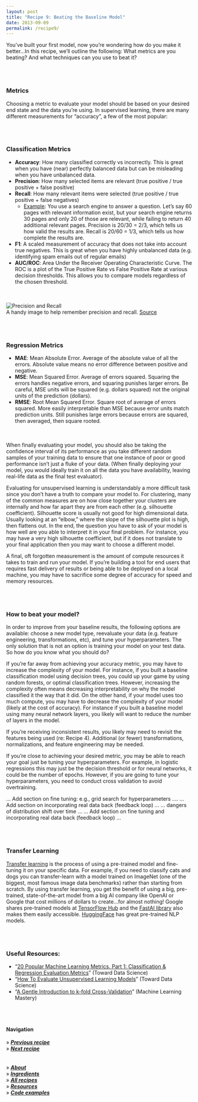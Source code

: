```yaml
---
layout: post
title: "Recipe 9: Beating the Baseline Model"
date: 2013-09-09
permalink: /recipe9/
---
```

You’ve built your first model, now you’re wondering how do you make it better...In this recipe, we’ll outline the following: What metrics are you beating? And what techniques can you use to beat it?

<br><br>
### Metrics
Choosing a metric to evaluate your model should be based on your desired end state and the data you’re using.   In supervised learning, there are many different measurements for “accuracy”, a few of the most popular:

<br><br>
### Classification Metrics
- **Accuracy**: How many classified correctly vs incorrectly. This is great when you have (near) perfectly balanced data but can be misleading when you have unbalanced data.
- **Precision**: How many selected items are relevant (true positive / true positive + false positive)
- **Recall**: How many relevant items were selected (true positive / true positive + false negatives)
    - [Example](https://en.wikipedia.org/wiki/Precision_and_recall): You use a search engine to answer a question. Let’s say 60 pages with relevant information exist, but your search engine returns 30 pages and only 20 of those are relevant, while failing to return 40 additional relevant pages. Precision is 20/30 = 2/3, which tells us how valid the results are. Recall is 20/60 = 1/3, which tells us how complete the results are.
- **F1**: A scaled measurement of accuracy that does not take into account true negatives. This is great when you have highly unbalanced data (e.g. identifying spam emails out of regular emails)
- **AUC/ROC**: Area Under the Receiver Operating Characteristic Curve. The ROC is a plot of the True Positive Rate vs False Positive Rate at various decision thresholds. This allows you to compare models regardless of the chosen threshold.

<br><br>
![Precision and Recall](/assets/recipe9/Precisionrecall.svg)<br>
A handy image to help remember precision and recall. [Source](https://en.wikipedia.org/wiki/Precision_and_recall#/media/File:Precisionrecall.svg)

<br><br>
### Regression Metrics
- **MAE**: Mean Absolute Error. Average of the absolute value of all the errors. Absolute value means no error difference between positive and negative.
- **MSE**: Mean Squared Error. Average of errors squared. Squaring the errors handles negative errors, and squaring punishes larger errors. Be careful, MSE units will be squared (e.g. dollars squared) not the original units of the prediction (dollars).
- **RMSE**: Root Mean Squared Error. Square root of average of errors squared. More easily interpretable than MSE because error units match prediction units. Still punishes large errors because errors are squared, then averaged, then square rooted.

<br><br>
When finally evaluating your model, you should also be taking the confidence interval of its performance as you take different random samples of your training data to ensure that one instance of poor or good performance isn’t just a fluke of your data.  (When finally deploying your model, you would ideally train it on all the data you have availability, leaving real-life data as the final test evaluator).

Evaluating for unsupervised learning is understandably a more difficult task since you don’t have a truth to compare your model to. For clustering, many of the common measures are on how close together your clusters are internally and how far apart they are from each other (e.g. silhouette coefficient).  Silhouette score is usually not good for high dimensional data. Usually looking at an “elbow,” where the slope of the silhouette plot is high, then flattens out. In the end, the question you have to ask of your model is how well are you able to interpret it in your final problem.  For instance, you may have a very high silhouette coefficient, but if it does not translate to your final application then you may want to choose a different model.

A final, oft forgotten measurement is the amount of compute resources it takes to train and run your model. If you’re building  a tool for end users that requires fast delivery of results or being able to be deployed on a local machine,  you may have to sacrifice some degree of  accuracy for speed and memory resources.

<br><br>
### How to beat your model?
In order to improve from your baseline results, the following options are available: choose a new model type,  reevaluate your data (e.g. feature engineering, transformations, etc), and tune your hyperparameters. The only solution that is not an option is training your model on your test data.  So how do you know what you should do?

If you’re far away from achieving your accuracy metric, you may have to increase the complexity of your model. For instance, if you built a baseline classification model using decision trees, you could up your game by using random forests, or optimal classification trees. However, increasing  the complexity often means decreasing interpretability on why the model classified it the way that it did. On the other hand, if your model uses too much compute,  you may have to decrease the complexity of your model (likely at the cost of accuracy).  For instance if you built a baseline model using many neural network layers, you likely will want to reduce the number of layers in the model.

If you’re receiving inconsistent results, you likely may need to revisit the features being used (re: Recipe 4). Additional (or fewer) transformations, normalizations, and feature engineering may be needed.

If you’re close to achieving your desired metric, you may be able to reach your goal just be tuning your hyperparameters. For example, in logistic regressions this may just be the decision threshold or for neural networks, it could be the number of epochs.  However,  if you are going to tune your hyperparameters, you need to conduct cross validation to avoid overtraining.

... Add section on fine tuning: e.g., grid search for hyperparameters ....
... Add section on incorporating real data back (feedback loop) ... 
... dangers of distribution shift over time ...
... Add section on fine tuning and incorporating real data back (feedback loop) ...

<br><br>
### Transfer Learning
[Transfer learning](https://towardsdatascience.com/a-comprehensive-hands-on-guide-to-transfer-learning-with-real-world-applications-in-deep-learning-212bf3b2f27a) is the process of using a pre-trained model and fine-tuning it on your specific data. For example, if you need to classify cats and dogs you can transfer-learn with a model trained on ImageNet (one of the biggest, most famous image data benchmarks) rather than starting from scratch. By using transfer learning, you get the benefit of using a big, pre-trained, state-of-the-art model from a big AI company like OpenAI or Google that cost millions of dollars to create...for almost nothing! Google shares pre-trained models at [TensorFlow Hub](https://www.tensorflow.org/hub) and the [FastAI library](https://towardsdatascience.com/transfer-learning-using-the-fastai-library-d686b238213e) also makes them easily accessible. [HuggingFace](https://hi.huggingface.co/accelerated-inference-api/?gclid=CjwKCAjwu5CDBhB9EiwA0w6sLXiq1l4f4C72r6QjQ6UnEmZfb4vpMDs2r4zdVNii2oKc3FvinKavSBoCGR8QAvD_BwE) has great pre-trained NLP models.

<br><br>
### Useful Resources:
- “[20 Popular Machine Learning Metrics. Part 1: Classification & Regression Evaluation Metrics](https://towardsdatascience.com/20-popular-machine-learning-metrics-part-1-classification-regression-evaluation-metrics-1ca3e282a2ce)” (Toward Data Science)
- “[How To Evaluate Unsupervised Learning Models](https://towardsdatascience.com/how-to-evaluate-unsupervised-learning-models-3aa85bd98aa2)” (Toward Data Science)
- “[A Gentle Introduction to k-fold Cross-Validation](https://machinelearningmastery.com/k-fold-cross-validation/)” (Machine Learning Mastery)

<br><br>

#### Navigation
» **[_Previous recipe_](/recipe8)**<br>
» **[_Next recipe_](/recipe10)**<br><br><br>
» **[_About_](/about)**<br>
» **[_Ingredients_](/ingredients)**<br>
» **[_All recipes_](/recipes)**<br>
» **[_Resources_](/resources)**<br>
» **[_Code examples_](/examples)**<br>

